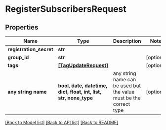 # RegisterSubscribersRequest


## Properties
Name | Type | Description | Notes
------------ | ------------- | ------------- | -------------
**registration_secret** | **str** |  | 
**group_id** | **str** |  | [optional] 
**tags** | [**[TagUpdateRequest]**](TagUpdateRequest.md) |  | [optional] 
**any string name** | **bool, date, datetime, dict, float, int, list, str, none_type** | any string name can be used but the value must be the correct type | [optional]

[[Back to Model list]](../README.md#documentation-for-models) [[Back to API list]](../README.md#documentation-for-api-endpoints) [[Back to README]](../README.md)


